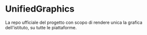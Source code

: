 # UnifiedGraphics
La repo ufficiale del progetto con scopo di rendere unica la grafica dell'istituto, su tutte le piattaforme.
